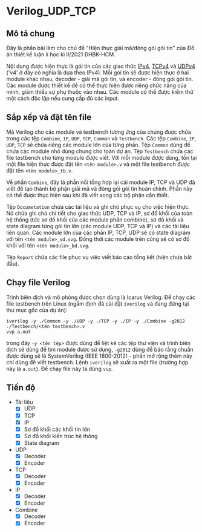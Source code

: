 # Verilog_UDP_TCP

## Mô tả chung

Đây là phần bài làm cho chủ đề "Hiện thực giải mã/đóng gói gói tin" của Đồ án thiết kế luận lí học kì II/2021 ĐHBK-HCM.

Nội dung được hiện thực là gói tin của các giao thức [IPv4](https://en.wikipedia.org/wiki/IPv4), [TCPv4](https://en.wikipedia.org/wiki/Transmission_Control_Protocol) và [UDPv4](https://en.wikipedia.org/wiki/User_Datagram_Protocol) ('v4' ở đây có nghĩa là dựa theo IPv4). Mỗi gói tin sẽ được hiện thực ở hai module khác nhau, decoder - giải mã gói tin, và encoder - đóng gói gói tin. Các module được thiết kế để có thể thực hiện được riêng chức năng của mình, giảm thiểu sự phụ thuộc vào nhau. Các module có thể được kiểm thử một cách độc lập nếu cung cấp đủ các input.

## Sắp xếp và đặt tên file

Mã Verilog cho các module và testbench tương ứng của chúng được chứa trong các tệp `Combine`, `IP`, `UDP`, `TCP`, `Common` và `Testbench`. Các tệp `Combine`, `IP`, `UDP`, `TCP` sẽ chứa riêng các module lớn của từng phần. Tệp `Common` dùng để chứa các module nhỏ dùng chung cho toàn dự án. Tệp `Testbench` chứa các file testbench cho từng module được viết. Với mỗi module được dùng, tồn tại một file hiện thực được đặt tên `<tên module>.v` và một file testbench được đặt tên `<tên module>_tb.v`.

Về phần `Combine`, đây là phần nối tổng hợp lại cái module IP, TCP và UDP đã viết để tạo thành bộ phận giải mã và đóng gói gói tin hoàn chỉnh. Phần này có thể được thực hiện sau khi đã viết xong các bộ phận cần thiết.

Tệp `Documetation` chứa các tài liệu và ghi chú phục vụ cho việc hiện thực. Nó chứa ghi chú chi tiết cho giao thức UDP, TCP và IP, sơ đồ khối của toàn hệ thống (tức sơ đồ khối của các module phần combine), sơ đồ khối và state diagram từng gói tin lớn (các module UDP, TCP và IP) và các tài liệu liên quan. Các module lớn của các phần IP, TCP, UDP sẽ có state diagram với tên `<tên module>_sd.svg`. Đồng thời các module trên cũng sẽ có sơ đồ khối với tên `<tên module>_bd.svg`.

Tệp `Report` chứa các file phục vụ việc viết báo cáo tổng kết (hiện chưa bắt đầu).

## Chạy file Verilog

Trình biên dịch và mô phỏng được chọn dùng là Icarus Verilog. Để chạy các file testbench trên Linux (ngầm định đã cài đặt `iverilog` và đang đứng tại thư mục gốc của dự án):
```
iverilog -y ./Common -y ./UDP -y ./TCP -y ./IP -y ./Combine -g2012 ./Testbench/<tên testbench>.v
vvp a.out
```
trong đây `-y <tên tệp>` được dùng để liệt kê các tệp thư viện và trình biên dịch sẽ dùng để tìm module được sử dụng, `-g2012` dùng để báo rằng chuẩn được dùng sẽ là SystemVerilog (IEEE 1800-2012) - phần mở rộng thêm này chỉ dùng để viết testbench. Lệnh `iverilog` sẽ xuất ra một file (trường hợp này là `a.out`). Để chạy file này ta dùng `vvp`.

## Tiến độ

- Tài liệu
  - [x] UDP
  - [x] TCP
  - [x] IP
  - [x] Sơ đồ khối các khối tin lớn
  - [x] Sơ đồ khối kiến trúc hệ thông
  - [x] State diagram
- UDP
  - [x] Decoder
  - [x] Encoder 
- TCP
  - [x] Decoder
  - [x] Encoder
- IP
  - [x] Decoder
  - [x] Encoder
- Combine
  - [x] Decoder
  - [x] Encoder
